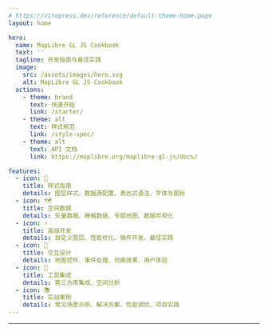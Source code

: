 ```yaml
---
# https://vitepress.dev/reference/default-theme-home-page
layout: home

hero:
  name: MapLibre GL JS Cookbook
  text: ''
  tagline: 开发指南与最佳实践
  image:
    src: /assets/images/hero.svg
    alt: MapLibre GL JS Cookbook
  actions:
    - theme: brand
      text: 快速开始
      link: /starter/
    - theme: alt
      text: 样式规范
      link: /style-spec/
    - theme: alt
      text: API 文档
      link: https://maplibre.org/maplibre-gl-js/docs/

features:
  - icon: 📍
    title: 样式指南
    details: 图层样式、数据源配置、表达式语法、字体与图标
  - icon: 🗺️
    title: 空间数据
    details: 矢量数据、栅格数据、专题地图、数据可视化
  - icon: ⚡
    title: 高级开发
    details: 自定义图层、性能优化、插件开发、最佳实践
  - icon: 🎨
    title: 交互设计
    details: 地图控件、事件处理、动画效果、用户体验
  - icon: 🔧
    title: 工具集成
    details: 第三方库集成、空间分析
  - icon: 📚
    title: 实战案例
    details: 常见场景示例、解决方案、性能调优、项目实践
---
```


---
